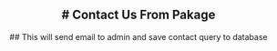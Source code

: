 <h2 align="center"># Contact Us From Pakage</h2>

<p align="center">
## This will send email to admin and save contact query to database
</p>

